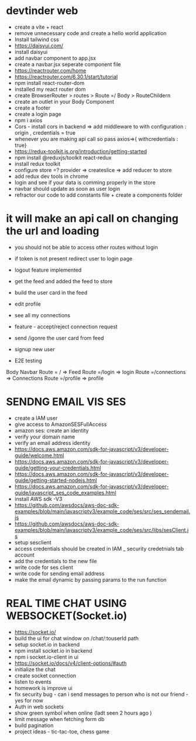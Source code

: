 # devtinder web

- create a vite + react
- remove unnecessary code and create a hello world application
- Install tailwind css
- https://daisyui.com/
- install daisyui
- add navbar component to app.jsx
- create a navbar.jsx seperate component file
- https://reactrouter.com/home
- https://reactrouter.com/6.30.1/start/tutorial
- npm install react-router-dom
- installed my react router dom
- create BrowserRouter > routes > Route =/ Body > RouteChildern
- create an outlet in your Body Component
- create a footer
- create a login page
- npm i axios
- Cors - install cors in backend => add middleware to with configuration : origin , credentials = true
- whenever you are making api call so pass axios=>{ withcredentials : true}
- https://redux-toolkit.js.org/introduction/getting-started
- npm install @reduxjs/toolkit react-redux
- install redux toolkit
- configure store =? provider => createslice => add reducer to store
- add redux dev tools in chrome 
- login and see if your data is comming properly in the store 
- navbar should update as soon as user login 
- refractor our code to add constants file + create a components folder 
# it will make an api call on changing the url and loading 
- you should not be  able to access other routes without login 
- if token is not present redirect user to login page 
- logout feature implemented 
- get the feed and added the feed to store 
- build the user card in the feed 
- edit profile 
- see all my connections 
- feature - accept/reject connection request 

- send /igonre  the user card from feed
- signup new user
- E2E testing 

Body
Navbar
Route = / => Feed
Route =/login => login
Route =/connections => Connections
Route =/profile => profile




# SENDNG EMAIL VIS SES

- create a IAM user 
- give access to AmazonSESFullAccess
- amazon ses: create an identity 
- verify your domain name 
- verify an email address identity
- https://docs.aws.amazon.com/sdk-for-javascript/v3/developer-guide/welcome.html
- https://docs.aws.amazon.com/sdk-for-javascript/v3/developer-guide/getting-your-credentials.html
- https://docs.aws.amazon.com/sdk-for-javascript/v3/developer-guide/getting-started-nodejs.html
- https://docs.aws.amazon.com/sdk-for-javascript/v3/developer-guide/javascript_ses_code_examples.html
- install AWS sdk  -V3
- https://github.com/awsdocs/aws-doc-sdk-examples/blob/main/javascriptv3/example_code/ses/src/ses_sendemail.js
- https://github.com/awsdocs/aws-doc-sdk-examples/blob/main/javascriptv3/example_code/ses/src/libs/sesClient.js
- setup sesclient
- access credentials should be created in IAM _ security credetnials tab account
- add the credentials to the new file 
- write code for ses client 
- write code for sending email address
- make the email dynamic by passing params to the run function 



# REAL TIME CHAT USING WEBSOCKET(Socket.io)
- https://socket.io/
- build the ui for chat window on /chat/:touserId path 
- setup socket.io in backend 
- npm install socket.io in backend 
- npm i socket.io-client in ui 
- https://socket.io/docs/v4/client-options/#auth
- initialize the chat
- create socket connection 
- listen to events
- homework is improve ui
- fix security bug  - can i send messages to person who is not our friend - yes for now 
- Auth in web sockets
- show green symbol when online (ladt seen 2 hours ago )
- limit message when fetching form db 
- build pagination 
- project ideas - tic-tac-toe, chess game 

